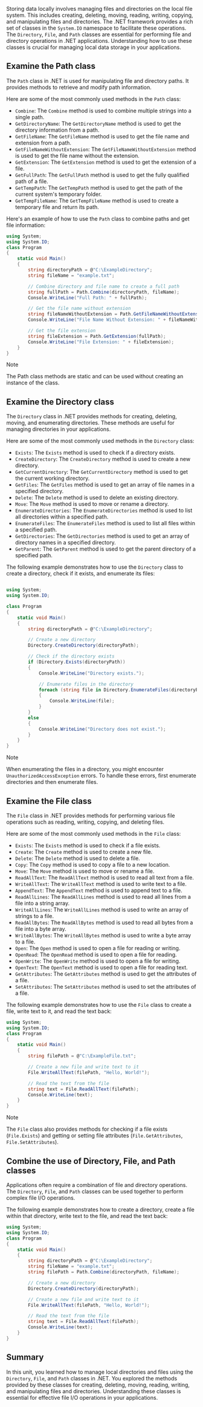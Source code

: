 Storing data locally involves managing files and directories on the local file system. This includes creating, deleting, moving, reading, writing, copying, and manipulating files and directories. The .NET framework provides a rich set of classes in the `System.IO` namespace to facilitate these operations. The `Directory`, `File`, and `Path` classes are essential for performing file and directory operations in .NET applications. Understanding how to use these classes is crucial for managing local data storage in your applications.

## Examine the Path class

The `Path` class in .NET is used for manipulating file and directory paths. It provides methods to retrieve and modify path information.

Here are some of the most commonly used methods in the `Path` class:

- `Combine`: The `Combine` method is used to combine multiple strings into a single path.
- `GetDirectoryName`: The `GetDirectoryName` method is used to get the directory information from a path.
- `GetFileName`: The `GetFileName` method is used to get the file name and extension from a path.
- `GetFileNameWithoutExtension`: The `GetFileNameWithoutExtension` method is used to get the file name without the extension.
- `GetExtension`: The `GetExtension` method is used to get the extension of a file.
- `GetFullPath`: The `GetFullPath` method is used to get the fully qualified path of a file.
- `GetTempPath`: The `GetTempPath` method is used to get the path of the current system's temporary folder.
- `GetTempFileName`: The `GetTempFileName` method is used to create a temporary file and return its path.

Here's an example of how to use the `Path` class to combine paths and get file information:

```csharp
using System;
using System.IO;
class Program
{
    static void Main()
    {
        string directoryPath = @"C:\ExampleDirectory";
        string fileName = "example.txt";

        // Combine directory and file name to create a full path
        string fullPath = Path.Combine(directoryPath, fileName);
        Console.WriteLine("Full Path: " + fullPath);

        // Get the file name without extension
        string fileNameWithoutExtension = Path.GetFileNameWithoutExtension(fullPath);
        Console.WriteLine("File Name Without Extension: " + fileNameWithoutExtension);

        // Get the file extension
        string fileExtension = Path.GetExtension(fullPath);
        Console.WriteLine("File Extension: " + fileExtension);
    }
}

```

> [!NOTE]
> The Path class methods are static and can be used without creating an instance of the class.

## Examine the Directory class

The `Directory` class in .NET provides methods for creating, deleting, moving, and enumerating directories. These methods are useful for managing directories in your applications.

Here are some of the most commonly used methods in the `Directory` class:

- `Exists`: The `Exists` method is used to check if a directory exists.
- `CreateDirectory`: The `CreateDirectory` method is used to create a new directory.
- `GetCurrentDirectory`: The `GetCurrentDirectory` method is used to get the current working directory.
- `GetFiles`: The `GetFiles` method is used to get an array of file names in a specified directory.
- `Delete`: The `Delete` method is used to delete an existing directory.
- `Move`: The `Move` method is used to move or rename a directory.
- `EnumerateDirectories`: The `EnumerateDirectories` method is used to list all directories within a specified path.
- `EnumerateFiles`: The `EnumerateFiles` method is used to list all files within a specified path.
- `GetDirectories`: The `GetDirectories` method is used to get an array of directory names in a specified directory.
- `GetParent`: The `GetParent` method is used to get the parent directory of a specified path.

The following example demonstrates how to use the `Directory` class to create a directory, check if it exists, and enumerate its files:

```csharp

using System;
using System.IO;

class Program
{
    static void Main()
    {
        string directoryPath = @"C:\ExampleDirectory";

        // Create a new directory
        Directory.CreateDirectory(directoryPath);

        // Check if the directory exists
        if (Directory.Exists(directoryPath))
        {
            Console.WriteLine("Directory exists.");

            // Enumerate files in the directory
            foreach (string file in Directory.EnumerateFiles(directoryPath))
            {
                Console.WriteLine(file);
            }
        }
        else
        {
            Console.WriteLine("Directory does not exist.");
        }
    }
}

```

> [!NOTE]
> When enumerating the files in a directory, you might encounter `UnauthorizedAccessException` errors. To handle these errors, first enumerate directories and then enumerate files.

## Examine the File class

The `File` class in .NET provides methods for performing various file operations such as reading, writing, copying, and deleting files.

Here are some of the most commonly used methods in the `File` class:

- `Exists`: The `Exists` method is used to check if a file exists.
- `Create`: The `Create` method is used to create a new file.
- `Delete`: The `Delete` method is used to delete a file.
- `Copy`: The `Copy` method is used to copy a file to a new location.
- `Move`: The `Move` method is used to move or rename a file.
- `ReadAllText`: The `ReadAllText` method is used to read all text from a file.
- `WriteAllText`: The `WriteAllText` method is used to write text to a file.
- `AppendText`: The `AppendText` method is used to append text to a file.
- `ReadAllLines`: The `ReadAllLines` method is used to read all lines from a file into a string array.
- `WriteAllLines`: The `WriteAllLines` method is used to write an array of strings to a file.
- `ReadAllBytes`: The `ReadAllBytes` method is used to read all bytes from a file into a byte array.
- `WriteAllBytes`: The `WriteAllBytes` method is used to write a byte array to a file.
- `Open`: The `Open` method is used to open a file for reading or writing.
- `OpenRead`: The `OpenRead` method is used to open a file for reading.
- `OpenWrite`: The `OpenWrite` method is used to open a file for writing.
- `OpenText`: The `OpenText` method is used to open a file for reading text.
- `GetAttributes`: The `GetAttributes` method is used to get the attributes of a file.
- `SetAttributes`: The `SetAttributes` method is used to set the attributes of a file.

The following example demonstrates how to use the `File` class to create a file, write text to it, and read the text back:

```csharp
using System;
using System.IO;
class Program
{
    static void Main()
    {
        string filePath = @"C:\ExampleFile.txt";

        // Create a new file and write text to it
        File.WriteAllText(filePath, "Hello, World!");

        // Read the text from the file
        string text = File.ReadAllText(filePath);
        Console.WriteLine(text);
    }
}

```

> [!NOTE]
> The `File` class also provides methods for checking if a file exists (`File.Exists`) and getting or setting file attributes (`File.GetAttributes`, `File.SetAttributes`).

## Combine the use of Directory, File, and Path classes

Applications often require a combination of file and directory operations. The `Directory`, `File`, and `Path` classes can be used together to perform complex file I/O operations.

The following example demonstrates how to create a directory, create a file within that directory, write text to the file, and read the text back:

```csharp
using System;
using System.IO;
class Program
{
    static void Main()
    {
        string directoryPath = @"C:\ExampleDirectory";
        string fileName = "example.txt";
        string filePath = Path.Combine(directoryPath, fileName);

        // Create a new directory
        Directory.CreateDirectory(directoryPath);

        // Create a new file and write text to it
        File.WriteAllText(filePath, "Hello, World!");

        // Read the text from the file
        string text = File.ReadAllText(filePath);
        Console.WriteLine(text);
    }
}

```

## Summary

In this unit, you learned how to manage local directories and files using the `Directory`, `File`, and `Path` classes in .NET. You explored the methods provided by these classes for creating, deleting, moving, reading, writing, and manipulating files and directories. Understanding these classes is essential for effective file I/O operations in your applications.
